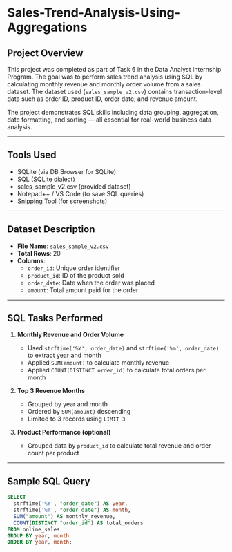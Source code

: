 # Sales-Trend-Analysis-Using-Aggregations

## Project Overview

This project was completed as part of Task 6 in the Data Analyst Internship Program. The goal was to perform sales trend analysis using SQL by calculating monthly revenue and monthly order volume from a sales dataset. The dataset used (`sales_sample_v2.csv`) contains transaction-level data such as order ID, product ID, order date, and revenue amount.

The project demonstrates SQL skills including data grouping, aggregation, date formatting, and sorting — all essential for real-world business data analysis.

---

## Tools Used

- SQLite (via DB Browser for SQLite)
- SQL (SQLite dialect)
- sales_sample_v2.csv (provided dataset)
- Notepad++ / VS Code (to save SQL queries)
- Snipping Tool (for screenshots)

---

## Dataset Description

- **File Name**: `sales_sample_v2.csv`
- **Total Rows**: 20
- **Columns**:
  - `order_id`: Unique order identifier
  - `product_id`: ID of the product sold
  - `order_date`: Date when the order was placed
  - `amount`: Total amount paid for the order

---

## SQL Tasks Performed

1. **Monthly Revenue and Order Volume**
   - Used `strftime('%Y', order_date)` and `strftime('%m', order_date)` to extract year and month
   - Applied `SUM(amount)` to calculate monthly revenue
   - Applied `COUNT(DISTINCT order_id)` to calculate total orders per month

2. **Top 3 Revenue Months**
   - Grouped by year and month
   - Ordered by `SUM(amount)` descending
   - Limited to 3 records using `LIMIT 3`

3. **Product Performance (optional)**
   - Grouped data by `product_id` to calculate total revenue and order count per product

---

## Sample SQL Query

```sql
SELECT 
  strftime('%Y', "order_date") AS year,
  strftime('%m', "order_date") AS month,
  SUM("amount") AS monthly_revenue,
  COUNT(DISTINCT "order_id") AS total_orders
FROM online_sales
GROUP BY year, month
ORDER BY year, month;
